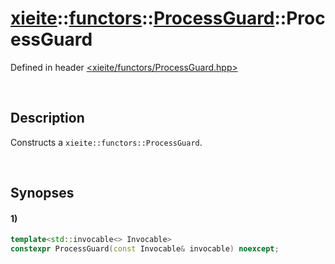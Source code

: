 # [xieite](../../../xieite.md)\:\:[functors](../../../functors.md)\:\:[ProcessGuard](../../ProcessGuard.md)\:\:ProcessGuard
Defined in header [<xieite/functors/ProcessGuard.hpp>](../../../../include/xieite/functors/ProcessGuard.hpp)

&nbsp;

## Description
Constructs a `xieite::functors::ProcessGuard`.

&nbsp;

## Synopses
#### 1)
```cpp
template<std::invocable<> Invocable>
constexpr ProcessGuard(const Invocable& invocable) noexcept;
```
